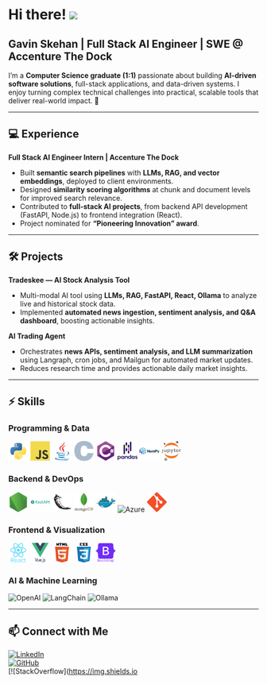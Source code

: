 # Hi there! ![](https://user-images.githubusercontent.com/18350557/176309783-0785949b-9127-417c-8b55-ab5a4333674e.gif)  
## Gavin Skehan | Full Stack AI Engineer | SWE @ Accenture The Dock  

I’m a **Computer Science graduate (1:1)** passionate about building **AI-driven software solutions**, full-stack applications, and data-driven systems. I enjoy turning complex technical challenges into practical, scalable tools that deliver real-world impact. 🚀  

---

## 💻 Experience
**Full Stack AI Engineer Intern | Accenture The Dock**  
- Built **semantic search pipelines** with **LLMs, RAG, and vector embeddings**, deployed to client environments.  
- Designed **similarity scoring algorithms** at chunk and document levels for improved search relevance.  
- Contributed to **full-stack AI projects**, from backend API development (FastAPI, Node.js) to frontend integration (React).  
- Project nominated for **“Pioneering Innovation” award**.  

---

## 🛠 Projects
**Tradeskee — AI Stock Analysis Tool**  
- Multi-modal AI tool using **LLMs, RAG, FastAPI, React, Ollama** to analyze live and historical stock data.  
- Implemented **automated news ingestion, sentiment analysis, and Q&A dashboard**, boosting actionable insights.  

**AI Trading Agent**  
- Orchestrates **news APIs, sentiment analysis, and LLM summarization** using Langraph, cron jobs, and Mailgun for automated market updates.  
- Reduces research time and provides actionable daily market insights.  

---

## ⚡ Skills

### Programming & Data
<p>
  <img src="https://raw.githubusercontent.com/devicons/devicon/master/icons/python/python-original.svg" alt="Python" width="40" height="40"/>
  <img src="https://raw.githubusercontent.com/devicons/devicon/master/icons/javascript/javascript-original.svg" alt="JavaScript" width="40" height="40"/>
  <img src="https://raw.githubusercontent.com/devicons/devicon/master/icons/java/java-original.svg" alt="Java" width="40" height="40"/>
  <img src="https://raw.githubusercontent.com/devicons/devicon/master/icons/c/c-original.svg" alt="C" width="40" height="40"/>
  <img src="https://raw.githubusercontent.com/devicons/devicon/master/icons/csharp/csharp-original.svg" alt="C#" width="40" height="40"/>
  <img src="https://raw.githubusercontent.com/devicons/devicon/master/icons/pandas/pandas-original-wordmark.svg" alt="Pandas" width="40" height="40"/>
  <img src="https://raw.githubusercontent.com/devicons/devicon/master/icons/numpy/numpy-original-wordmark.svg" alt="NumPy" width="40" height="40"/>
  <img src="https://raw.githubusercontent.com/devicons/devicon/master/icons/jupyter/jupyter-original-wordmark.svg" alt="Jupyter" width="40" height="40"/>
</p>

### Backend & DevOps
<p>
  <img src="https://raw.githubusercontent.com/devicons/devicon/master/icons/nodejs/nodejs-original.svg" alt="Node.js" width="40" height="40"/>
  <img src="https://raw.githubusercontent.com/devicons/devicon/master/icons/fastapi/fastapi-original-wordmark.svg" alt="FastAPI" width="40" height="40"/>
  <img src="https://raw.githubusercontent.com/devicons/devicon/master/icons/flask/flask-original.svg" alt="Flask" width="40" height="40"/>
  <img src="https://raw.githubusercontent.com/devicons/devicon/master/icons/mongodb/mongodb-original-wordmark.svg" alt="MongoDB" width="40" height="40"/>
  <img src="https://raw.githubusercontent.com/devicons/devicon/master/icons/docker/docker-original.svg" alt="Docker" width="40" height="40"/>
  <img src="https://www.vectorlogo.zone/logos/azure/azure-icon.svg" alt="Azure" width="40" height="40"/>
  <img src="https://raw.githubusercontent.com/devicons/devicon/master/icons/git/git-original.svg" alt="Git" width="40" height="40"/>
</p>

### Frontend & Visualization
<p>
  <img src="https://raw.githubusercontent.com/devicons/devicon/master/icons/react/react-original-wordmark.svg" alt="React" width="40" height="40"/>
  <img src="https://raw.githubusercontent.com/devicons/devicon/master/icons/vuejs/vuejs-original-wordmark.svg" alt="Vue.js" width="40" height="40"/>
  <img src="https://raw.githubusercontent.com/devicons/devicon/master/icons/html5/html5-original-wordmark.svg" alt="HTML5" width="40" height="40"/>
  <img src="https://raw.githubusercontent.com/devicons/devicon/master/icons/css3/css3-original-wordmark.svg" alt="CSS3" width="40" height="40"/>
  <img src="https://raw.githubusercontent.com/devicons/devicon/master/icons/bootstrap/bootstrap-plain-wordmark.svg" alt="Bootstrap" width="40" height="40"/>
</p>

### AI & Machine Learning
<p>
  <img src="https://upload.wikimedia.org/wikipedia/commons/0/05/OpenAI_Logo.svg" alt="OpenAI" width="40" height="40"/>
  <img src="https://raw.githubusercontent.com/keon/awesome-nlp/master/images/langchain-logo.png" alt="LangChain" width="40" height="40"/>
  <img src="https://www.vectorlogo.zone/logos/ollama/ollama-icon.svg" alt="Ollama" width="40" height="40"/>
</p>

---

## 📫 Connect with Me
[![LinkedIn](https://img.shields.io/badge/LinkedIn-GavinSkehan-blue)](https://www.linkedin.com/in/gavin-skehan/)  
[![GitHub](https://img.shields.io/badge/GitHub-Skehan0-brightgreen)](https://github.com/Skehan0)  
[![StackOverflow](https://img.shields.io
